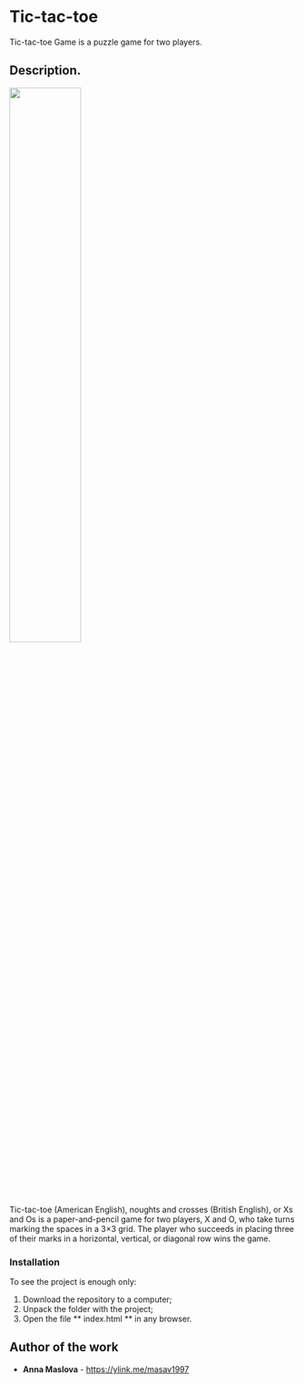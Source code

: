 # Tic-tac-toe

Tic-tac-toe Game is a puzzle game for two players.

## Description.

<img src="https://i.ibb.co/rt0F7Kv/2020-02-20-00-19-01.png" width="50%" height="50%">

Tic-tac-toe (American English), noughts and crosses (British English), or Xs and Os is a paper-and-pencil game for two players, X and O, who take turns marking the spaces in a 3×3 grid. The player who succeeds in placing three of their marks in a horizontal, vertical, or diagonal row wins the game.

### Installation

To see the project is enough only:
1. Download the repository to a computer;
2. Unpack the folder with the project;
3. Open the file ** index.html ** in any browser.

## Author of the work

* **Anna Maslova** - <https://ylink.me/masav1997>
